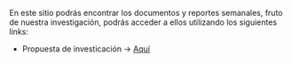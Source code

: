 En este sitio podrás encontrar los documentos y reportes semanales, fruto de nuestra investigación, podrás acceder a ellos utilizando los siguientes links:

- Propuesta de investicación -> [Aquí](https://www.overleaf.com/read/qzgyymvkxjrc#455dc1)
